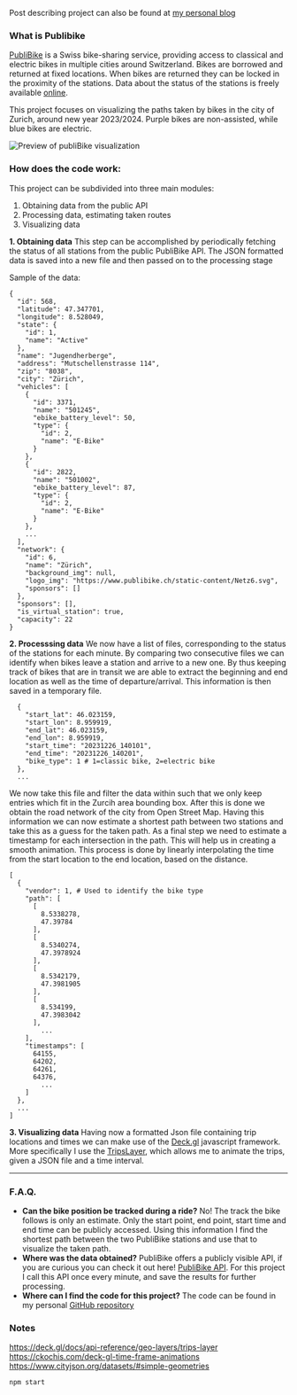 
Post describing project can also be found at [my personal blog](https://tibaldo.ch/web/2024/01/01/publibike-movement-tracking.html)

### What is Publibike
[PubliBike](https://www.publibike.ch/en/home) is a Swiss bike-sharing service, providing access to classical and electric bikes in multiple cities around Switzerland. Bikes are borrowed and returned at fixed locations. When bikes are returned they can be locked in the proximity of the stations. Data about the status of the stations is freely available [online](https://api.publibike.ch/v1/static/api.html).

This project focuses on visualizing the paths taken by bikes in the city of Zurich, around new year 2023/2024. Purple bikes are non-assisted, while blue bikes are electric.

![Preview of publiBike visualization](/assets/images/publibike_post/publibike-website.gif)


### How does the code work:
This project can be subdivided into three main modules:
1. Obtaining data from the public API
2. Processing data, estimating taken routes
3. Visualizing data

**1. Obtaining data**
This step can be accomplished by periodically fetching the status of all stations from the public PubliBike API. The JSON formatted data is saved into a new file and then passed on to the processing stage

Sample of the data:
```
{
  "id": 568,
  "latitude": 47.347701,
  "longitude": 8.528049,
  "state": {
    "id": 1,
    "name": "Active"
  },
  "name": "Jugendherberge",
  "address": "Mutschellenstrasse 114",
  "zip": "8038",
  "city": "Zürich",
  "vehicles": [
    {
      "id": 3371,
      "name": "501245",
      "ebike_battery_level": 50,
      "type": {
        "id": 2,
        "name": "E-Bike"
      }
    },
    {
      "id": 2822,
      "name": "501002",
      "ebike_battery_level": 87,
      "type": {
        "id": 2,
        "name": "E-Bike"
      }
    },
    ...
  ],
  "network": {
    "id": 6,
    "name": "Zürich",
    "background_img": null,
    "logo_img": "https://www.publibike.ch/static-content/Netz6.svg",
    "sponsors": []
  },
  "sponsors": [],
  "is_virtual_station": true,
  "capacity": 22
}
```

**2. Processsing data**
We now have a list of files, corresponding to the status of the stations for each minute. By comparing two consecutive files we can identify when bikes leave a station and arrive to a new one. By thus keeping track of bikes that are in transit we are able to extract the beginning and end location as well as the time of departure/arrival. This information is then saved in a temporary file. 

```
  {
    "start_lat": 46.023159,
    "start_lon": 8.959919,
    "end_lat": 46.023159,
    "end_lon": 8.959919,
    "start_time": "20231226_140101",
    "end_time": "20231226_140201",
    "bike_type": 1 # 1=classic bike, 2=electric bike
  },
  ...
```

We now take this file and filter the data within such that we only keep entries which fit in the Zurcih area bounding box. After this is done we obtain the road network of the city from Open Street Map. Having this information we can now estimate a shortest path between two stations and take this as a guess for the taken path. As a final step we need to estimate a timestamp for each intersection in the path. This will help us in creating a smooth animation. This process is done by linearly interpolating the time from the start location to the end location, based on the distance.

```
[
  {
    "vendor": 1, # Used to identify the bike type
    "path": [
      [
        8.5338278,
        47.39784
      ],
      [
        8.5340274,
        47.3978924
      ],
      [
        8.5342179,
        47.3981905
      ],
      [
        8.534199,
        47.3983042
      ],
        ...
    ],
    "timestamps": [
      64155,
      64202,
      64261,
      64376,
        ...
    ]
  },
  ...
]
```

**3. Visualizing data**
Having now a formatted Json file containing trip locations and times we can make use of the [Deck.gl]() javascript framework. More specifically I use the [TripsLayer](https://deck.gl/docs/api-reference/geo-layers/trips-layer), which allows me to animate the trips, given a JSON file and a time interval.

---
### F.A.Q.
* **Can the bike position be tracked during a ride?**
No! The track the bike follows is only an estimate. Only the start point, end point, start time and end time can be publicly accessed. Using this information I find the shortest path between the two PubliBike stations and use that to visualize the taken path.
* **Where was the data obtained?**
PubliBike offers a publicly visible API, if you are curious you can check it out here! [PubliBike API](https://api.publibike.ch/v1/static/api.html).
For this project I call this API once every minute, and save the results for further processing.
* **Where can I find the code for this project?**
The code can be found in my personal [GitHub repository](https://github.com/Yoekkul/publibiker)


### Notes

https://deck.gl/docs/api-reference/geo-layers/trips-layer
https://ckochis.com/deck-gl-time-frame-animations
https://www.cityjson.org/datasets/#simple-geometries

```npm start```